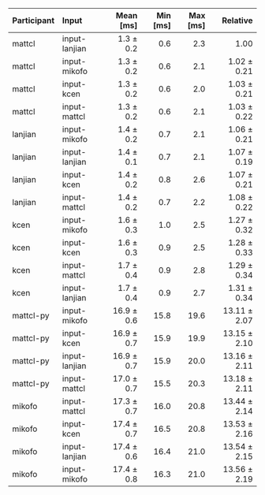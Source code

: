 | Participant | Input | Mean [ms] | Min [ms] | Max [ms] | Relative |
|:---|:---|---:|---:|---:|---:|
| mattcl | input-lanjian | 1.3 ± 0.2 | 0.6 | 2.3 | 1.00 |
| mattcl | input-mikofo | 1.3 ± 0.2 | 0.6 | 2.1 | 1.02 ± 0.21 |
| mattcl | input-kcen | 1.3 ± 0.2 | 0.6 | 2.0 | 1.03 ± 0.21 |
| mattcl | input-mattcl | 1.3 ± 0.2 | 0.6 | 2.1 | 1.03 ± 0.22 |
| lanjian | input-mikofo | 1.4 ± 0.2 | 0.7 | 2.1 | 1.06 ± 0.21 |
| lanjian | input-lanjian | 1.4 ± 0.1 | 0.7 | 2.1 | 1.07 ± 0.19 |
| lanjian | input-kcen | 1.4 ± 0.2 | 0.8 | 2.6 | 1.07 ± 0.21 |
| lanjian | input-mattcl | 1.4 ± 0.2 | 0.7 | 2.2 | 1.08 ± 0.22 |
| kcen | input-mikofo | 1.6 ± 0.3 | 1.0 | 2.5 | 1.27 ± 0.32 |
| kcen | input-kcen | 1.6 ± 0.3 | 0.9 | 2.5 | 1.28 ± 0.33 |
| kcen | input-mattcl | 1.7 ± 0.4 | 0.9 | 2.8 | 1.29 ± 0.34 |
| kcen | input-lanjian | 1.7 ± 0.4 | 0.9 | 2.7 | 1.31 ± 0.34 |
| mattcl-py | input-mikofo | 16.9 ± 0.6 | 15.8 | 19.6 | 13.11 ± 2.07 |
| mattcl-py | input-kcen | 16.9 ± 0.7 | 15.9 | 19.9 | 13.15 ± 2.10 |
| mattcl-py | input-lanjian | 16.9 ± 0.7 | 15.9 | 20.0 | 13.16 ± 2.11 |
| mattcl-py | input-mattcl | 17.0 ± 0.7 | 15.5 | 20.3 | 13.18 ± 2.11 |
| mikofo | input-mattcl | 17.3 ± 0.7 | 16.0 | 20.8 | 13.44 ± 2.14 |
| mikofo | input-kcen | 17.4 ± 0.7 | 16.5 | 20.8 | 13.53 ± 2.16 |
| mikofo | input-lanjian | 17.4 ± 0.6 | 16.4 | 21.0 | 13.54 ± 2.15 |
| mikofo | input-mikofo | 17.4 ± 0.8 | 16.3 | 21.0 | 13.56 ± 2.19 |
